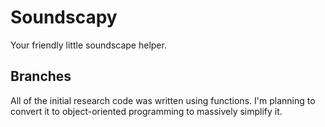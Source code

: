 # Soundscapy
Your friendly little soundscape helper.

## Branches
All of the initial research code was written using functions. I'm planning to convert it to object-oriented programming to massively simplify it. 
